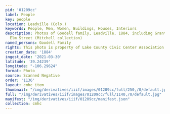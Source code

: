 ```yaml
---
pid: '01209cc'
label: People
key: people
location: Leadville (Colo.)
keywords: People, Men, Women, Buildings, Houses, Interiors
description: Photos of Goodell family, Leadville, 1884, including Grant home 419 W.
  Elm Street (Mitchell collection)
named_persons: Goodell Family
rights: This photo is property of Lake County Civic Center Association.
creation_date: '1884'
ingest_date: '2021-03-30'
latitude: '39.24239'
longitude: "-106.29624"
format: Photo
source: Scanned Negative
order: '1136'
layout: cmhc_item
thumbnail: "/img/derivatives/iiif/images/01209cc/full/250,/0/default.jpg"
full: "/img/derivatives/iiif/images/01209cc/full/1140,/0/default.jpg"
manifest: "/img/derivatives/iiif/01209cc/manifest.json"
collection: cmhc
---
```


